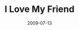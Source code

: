 ---
layout: music 
title: "I Love My Friend"
series: "We Love Cincinnati"
date: 2009-07-13 
description: "Alli Patterson talks about how relating to Jesus as a friend is essential to engaging in city-changing relationships."
audio: "http://s3.amazonaws.com/crossroadsaudiomessages/LoveMyFriend.mp3"
audio-duration: "39:55"
src: "http://www.crossroads.net/players/media/mediumHz/190x110_LoveCincy.jpg"
---